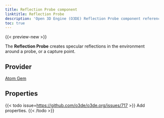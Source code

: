 ```yaml
---
title: Reflection Probe component
linktitle: Reflection Probe
description: 'Open 3D Engine (O3DE) Reflection Probe component reference.'
toc: true
---
```


{{< preview-new >}}

The **Reflection Probe** creates specular reflections in the environment around a probe, or a capture point.


## Provider ##

[Atom Gem](/docs/user-guide/gems/reference/atom)


## Properties

{{< todo issue=https://github.com/o3de/o3de.org/issues/717 >}}
Add properties.
{{< /todo >}}